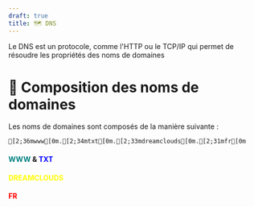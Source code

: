 ```yaml
---
draft: true
title: 🗺 DNS
---
```

Le DNS est un protocole, comme l'HTTP ou le TCP/IP qui permet de résoudre les propriétés des noms de domaines

# 🔣 Composition des noms de domaines

Les noms de domaines sont composés de la manière suivante :

```ansi
[2;36mwww[0m.[2;34mtxt[0m.[2;33mdreamclouds[0m.[2;31mfr[0m
```

#### <span style="color: teal;">WWW</span> & <span style="color: blue;">TXT</span>

#### <span style="color: yellow;">DREAMCLOUDS</span>

#### <span style="color: red;">FR</span>
